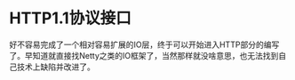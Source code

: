 # HTTP1.1协议接口

好不容易完成了一个相对容易扩展的IO层，终于可以开始进入HTTP部分的编写了。早知道就直接找Netty之类的IO框架了，当然那样就没啥意思，也无法找到自己技术上缺陷并改进了。





